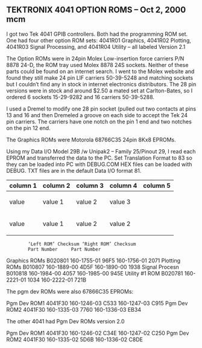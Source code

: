TEKTRONIX 4041 OPTION ROMS – Oct 2, 2000 mcm
-----
I got two Tek 4041 GPIB controllers.  Both had the programming ROM set.  One had four other option ROM sets:  4041R01 Graphics, 4041R02 Plotting, 4041R03 Signal Processing, and 4041R04 Utility – all labeled Version 2.1

The Option ROMs were in 24pin Molex Low-insertion force carriers P/N 8878 24-D, the ROM tray used Molex  8878 24S sockets.  Neither of these parts could be found on an internet search.  I went to the Molex website and found they still make 24 pin LIF carriers 50-39-5248 and matching sockets but I couldn’t find any in stock in internet electronics distributors.  The 28 pin versions were in stock and around $2.50 a mated set at Carlton-Bates, so I ordered 6 sockets 15-29-9282 and 16 carriers 50-39-5288.

I used a Dremel to modify one 28 pin socket (pulled out two contacts at pins 13 and 16 and then Dremeled a groove on each side to accept the Tek 24 pin carriers.  The carriers have one notch on the pin 1 end and two notches on the pin 12 end.

The Graphics ROMs were Motorola 68766C35 24pin 8Kx8 EPROMs.

Using my Data I/O Model 29B /w Unipak2 – Family 25/Pinout 29, I read each EPROM and transferred the data to the PC.  Set Translation Format to 83 so they can be loaded into PC with DEBUG.COM  HEX files can be loaded with DEBUG.  TXT files are in the default Data I/O format 81.


| column 1 | column 2 | column 3 | column 4 | column 5 |
|----------|----------|----------|----------|----------|
| value | <p>value 1 | <p>value 2 | <p>value 3</p> |
| value | <p>value 1 | <p>value 2 | <p>value 2</p> |

			‘Left ROM’ Checksum	‘Right ROM’ Checksum
			Part Number		Part Number	
Graphics ROMs B020801	160-1755-01	96F5	160-1756-01	2071
Plotting ROMs  B010807 	160-1889-00	4D5F	160-1890-00	1938
Signal Procesn  B010818	160-1984-00	4057	160-1985-00	945E
Utility #1 ROM B020781	160-2221-01	1034	160-2222-01	721B

The pgm dev ROMs were also 67866C35 EPROMs:

Pgm Dev ROM1 4041F30	160-1246-03	C533	160-1247-03	C915
Pgm Dev ROM2 4041F30	160-1335-03	7760	160-1336-03	EB34

The other 4041 had Pgm Dev ROMs version 2.0

Pgm Dev ROM1 4041F30	160-1246-02	C34E	160-1247-02	C250
Pgm Dev ROM2 4041F30	160-1335-02	5D6B	160-1336-02	C8DE
